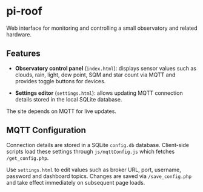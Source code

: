# pi-roof

Web interface for monitoring and controlling a small observatory and related hardware.

## Features

- **Observatory control panel** (`index.html`): displays sensor values such as clouds, rain, light, dew point, SQM and star count via MQTT and provides toggle buttons for devices.

- **Settings editor** (`settings.html`): allows updating MQTT connection details stored in the local SQLite database.

The site depends on MQTT for live updates.

## MQTT Configuration
Connection details are stored in a SQLite `config.db` database. Client-side scripts load these settings through `js/mqttConfig.js` which fetches `/get_config.php`.

Use `settings.html` to edit values such as broker URL, port, username, password and dashboard topics. Changes are saved via `/save_config.php` and take effect immediately on subsequent page loads.
